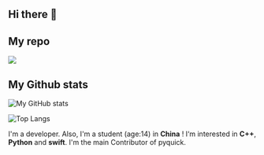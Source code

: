 ## Hi there 👋

## My repo
[![](https://github-readme-stats.vercel.app/api/pin/?username=pyquick&repo=pyquick)](https://github.com/pyquick/pyquick)

## My Github stats

![My GitHub stats](https://github-readme-stats.vercel.app/api?username=pyquick&show_icons=true&theme=radical)

![Top Langs](https://github-readme-stats.vercel.app/api/top-langs/?username=pyquick&langs_count=6)


I'm a developer. Also, I'm a student (age:14) in **China** ! I‘m interested in **C++**, **Python** and **swift**.
I'm the main Contributor of pyquick.

